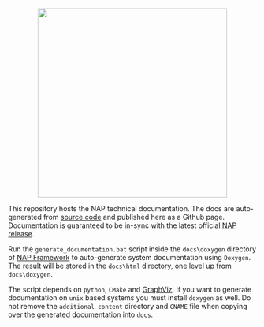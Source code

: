 <br>
<p align="center">
  <img width=384 src="https://download.nap.tech/identity/svg/logos/nap_logo_blue.svg">
</p>

This repository hosts the NAP technical documentation. The docs are auto-generated from [source code](https://github.com/napframework/nap) and published here as a Github page. Documentation is guaranteed to be in-sync with the latest official [NAP release](https://github.com/napframework/nap/releases). 

Run the `generate_documentation.bat` script inside the `docs\doxygen` directory of [NAP Framework](https://github.com/napframework/nap) to auto-generate system documentation using `Doxygen`. The result will be stored in the `docs\html` directory, one level up from `docs\doxygen`. 

The script depends on `python`, `CMake` and [GraphViz](https://graphviz.org/download/). If you want to generate documentation on `unix` based systems you must install `doxygen` as well. Do not remove the `additional_content` directory and `CNAME` file when copying over the generated documentation into `docs`.
